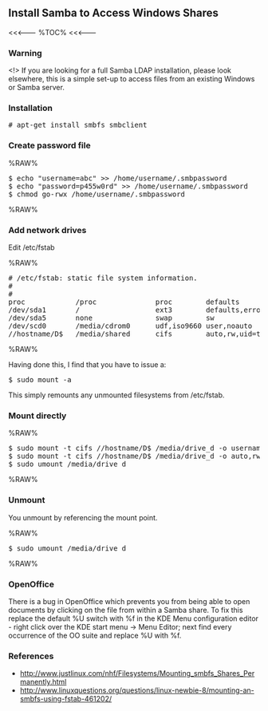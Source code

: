 ## Install Samba to Access Windows Shares

<<<---
%TOC%
<<<---

### Warning

<!> If you are looking for a full Samba LDAP installation, please look elsewhere, this is a simple set-up to access files from an existing Windows or Samba server.

### Installation

<pre>
# apt-get install smbfs smbclient
</pre>

### Create password file

%RAW%
<pre>
$ echo "username=abc" >> /home/username/.smbpassword
$ echo "password=p455w0rd" >> /home/username/.smbpassword
$ chmod go-rwx /home/username/.smbpassword
</pre>
%RAW%

### Add network drives

Edit /etc/fstab

%RAW%
<pre>
# /etc/fstab: static file system information.
#
# <file system> <mount point>      <type>      <options>                    <dump>  <pass>
proc            /proc              proc        defaults                     0       0
/dev/sda1       /                  ext3        defaults,errors=remount-ro   0       1
/dev/sda5       none               swap        sw                           0       0
/dev/scd0       /media/cdrom0      udf,iso9660 user,noauto                  0       0
//hostname/D$   /media/shared      cifs        auto,rw,uid=trident,gid=users,fmask=0664,dmask=0775,iocharset=iso8859-15,credentials=/home/user/.smbpassword 0 0
</pre>
%RAW%

Having done this, I find that you have to issue a:

<pre>
$ sudo mount -a
</pre>

This simply remounts any unmounted filesystems from /etc/fstab.

### Mount directly

%RAW%
<pre>
$ sudo mount -t cifs //hostname/D$ /media/drive_d -o username=..,password=...,auto,rw,uid=...,gid=...,file_mode=0664,dir_mode=0775,iocharset=iso8859-15
$ sudo mount -t cifs //hostname/D$ /media/drive_d -o auto,rw,uid=...,file_mode=0664,dir_mode=0775,iocharset=iso8859-15,credentials=/home/user/.smbpasswd
$ sudo umount /media/drive_d
</pre>
%RAW%

### Unmount

You unmount by referencing the mount point.

%RAW%
<pre>
$ sudo umount /media/drive_d
</pre>
%RAW%

### OpenOffice

There is a bug in OpenOffice which prevents you from being able to open documents by clicking on the file from within a Samba share. To fix this replace the default %U switch with %f in the KDE Menu configuration editor - right click over the KDE start menu -> Menu Editor; next find every occurrence of the OO suite and replace %U with %f. 

### References

   * http://www.justlinux.com/nhf/Filesystems/Mounting_smbfs_Shares_Permanently.html
   * http://www.linuxquestions.org/questions/linux-newbie-8/mounting-an-smbfs-using-fstab-461202/
